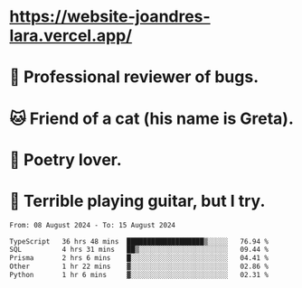 # https://website-joandres-lara.vercel.app/
# 🐛 Professional reviewer of bugs.
# 🐱 Friend of a cat (his name is Greta).
# 📜 Poetry lover.
# 🎸 Terrible playing guitar, but I try.

<!--START_SECTION:waka-->

```txt
From: 08 August 2024 - To: 15 August 2024

TypeScript   36 hrs 48 mins  ███████████████████▒░░░░░   76.94 %
SQL          4 hrs 31 mins   ██▒░░░░░░░░░░░░░░░░░░░░░░   09.44 %
Prisma       2 hrs 6 mins    █░░░░░░░░░░░░░░░░░░░░░░░░   04.41 %
Other        1 hr 22 mins    ▓░░░░░░░░░░░░░░░░░░░░░░░░   02.86 %
Python       1 hr 6 mins     ▓░░░░░░░░░░░░░░░░░░░░░░░░   02.31 %
```

<!--END_SECTION:waka-->
